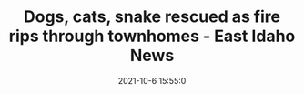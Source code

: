 ---
"title": "Dogs, cats, snake rescued as fire rips through townhomes - East Idaho News"
"date": "2021-10-6 15:55:0"
"feed_name": "GOOGLENEWSCONSTRUCTION"
"feed_website": "https://news.google.com/search?q=construction%2Bincident&hl=en-US&gl=US&ceid=US:en"
"feed_rss": "https://news.google.com/rss/search?q=construction%2Bincident&hl=en-US&gl=US&ceid=US:en"
"link": "https://www.eastidahonews.com/2021/10/dogs-cats-snake-rescued-as-fire-rips-through-townhomes/"
"source": "{'href': 'https://www.eastidahonews.com', 'title': 'East Idaho News'}"
"file": "_posts/2021-1-1-2808fbd91e48f5276fbf8af9771d78e00a106f87.md"
"accident": "1"
"drilling": "0"
"dead": "0"
"injured": "0"
"arrested": "0"
"place": "unknown place"
"where": "unknown site"
"causes": "unknown"
"place_uri": "unknown place"
---